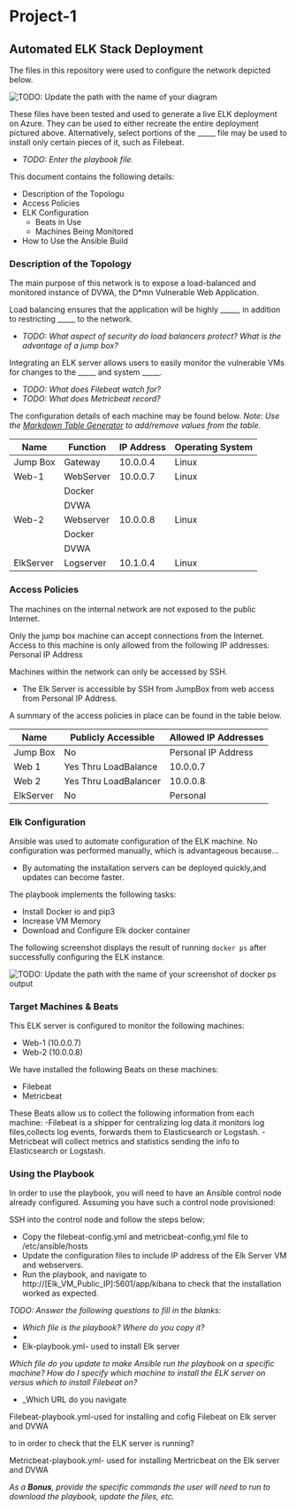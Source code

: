 # Project-1
## Automated ELK Stack Deployment

The files in this repository were used to configure the network depicted below.

![TODO: Update the path with the name of your diagram](Images/diagram_filename.png)

These files have been tested and used to generate a live ELK deployment on Azure. They can be used to either recreate the entire deployment pictured above. Alternatively, select portions of the _____ file may be used to install only certain pieces of it, such as Filebeat.

  - _TODO: Enter the playbook file._

This document contains the following details:
- Description of the Topologu
- Access Policies
- ELK Configuration
  - Beats in Use
  - Machines Being Monitored
- How to Use the Ansible Build


### Description of the Topology

The main purpose of this network is to expose a load-balanced and monitored instance of DVWA, the D*mn Vulnerable Web Application.

Load balancing ensures that the application will be highly _____, in addition to restricting _____ to the network.
- _TODO: What aspect of security do load balancers protect? What is the advantage of a jump box?_

Integrating an ELK server allows users to easily monitor the vulnerable VMs for changes to the _____ and system _____.
- _TODO: What does Filebeat watch for?_
- _TODO: What does Metricbeat record?_

The configuration details of each machine may be found below.
_Note: Use the [Markdown Table Generator](http://www.tablesgenerator.com/markdown_tables) to add/remove values from the table_.

| Name     | Function | IP Address | Operating System |
|----------|----------|------------|------------------|
| Jump Box | Gateway  | 10.0.0.4   | Linux            |
| Web-1    | WebServer| 10.0.0.7   | Linux            |
|          | Docker   |            |                  |
|          | DVWA     |            |                  |
| Web-2    | Webserver| 10.0.0.8   | Linux            |
|          | Docker   |            |                  |
|          | DVWA     |            |                  |
| ElkServer|Logserver | 10.1.0.4   |  Linux           |
                                
### Access Policies

The machines on the internal network are not exposed to the public Internet. 

Only the jump box machine can accept connections from the Internet. Access to this machine is only allowed from the following IP addresses:
Personal IP Address

Machines within the network can only be accessed by SSH.
- The Elk Server is accessible by SSH from JumpBox from web access from Personal IP Address.

A summary of the access policies in place can be found in the table below.

| Name     | Publicly Accessible | Allowed IP Addresses |
|----------|---------------------|----------------------|
| Jump Box | No                  | Personal IP Address  |
| Web 1    |Yes Thru LoadBalance |  10.0.0.7            |
| Web 2    |Yes Thru LoadBalancer|  10.0.0.8            |
|ElkServer | No                  | Personal

### Elk Configuration

Ansible was used to automate configuration of the ELK machine. No configuration was performed manually, which is advantageous because...
- By automating the installation servers can be deployed quickly,and updates can become faster.

The playbook implements the following tasks:
- Install Docker io and pip3 
- Increase VM Memory
- Download and Configure Elk docker container  

The following screenshot displays the result of running `docker ps` after successfully configuring the ELK instance.

![TODO: Update the path with the name of your screenshot of docker ps output](Images/docker_ps_output.png)

### Target Machines & Beats
This ELK server is configured to monitor the following machines:
- Web-1 (10.0.0.7)
- Web-2 (10.0.0.8)

We have installed the following Beats on these machines:
- Filebeat
- Metricbeat

These Beats allow us to collect the following information from each machine:
-Filebeat is a shipper for centralizing log data.it monitors log files,collects log events, forwards them to Elasticsearch or Logstash.
-Metricbeat will collect metrics and statistics sending the info to Elasticsearch or Logstash. 

### Using the Playbook
In order to use the playbook, you will need to have an Ansible control node already configured. Assuming you have such a control node provisioned: 

SSH into the control node and follow the steps below:
- Copy the filebeat-config.yml and metricbeat-config,yml file to /etc/ansible/hosts
- Update the configuration files to include IP address of the Elk Server VM and webservers.
- Run the playbook, and navigate to  http://[Elk_VM_Public_IP]:5601/app/kibana to check that the installation worked as expected.

_TODO: Answer the following questions to fill in the blanks:_
- _Which file is the playbook? Where do you copy it?_
- 
- Elk-playbook.yml- used to install Elk server
          

          
 _Which file do you update to make Ansible run the playbook on a specific machine? How do I specify which machine to install the ELK server on versus which to install Filebeat on?_
- _Which URL do you navigate 

Filebeat-playbook.yml-used for installing and cofig Filebeat on Elk server and DVWA
          
to in order to check that the ELK server is running?

 Metricbeat-playbook.yml- used for installing Mertricbeat on the Elk server and DVWA
          
_As a **Bonus**, provide the specific commands the user will need to run to download the playbook, update the files, etc._
